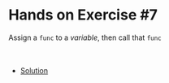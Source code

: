 # Hands on Exercise #7

Assign a `func` to a _variable_, then call that `func`
    <br><br><br> 
   * [Solution](main.go)